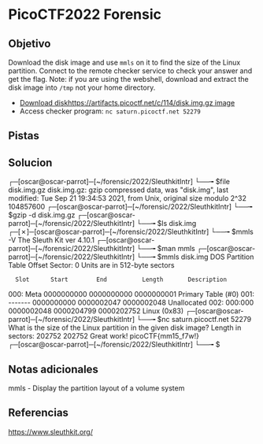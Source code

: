 # PicoCTF2022 Forensic
## Objetivo
Download the disk image and use `mmls` on it to find the size of the Linux partition. Connect to the remote checker service to check your answer and get the flag. Note: if you are using the webshell, download and extract the disk image into `/tmp` not your home directory.

-   [Download diskhttps://artifacts.picoctf.net/c/114/disk.img.gz image](https://artifacts.picoctf.net/c/114/disk.img.gz)
-   Access checker program: `nc saturn.picoctf.net 52279`

## Pistas
## Solucion
┌─[oscar@oscar-parrot]─[~/forensic/2022/SleuthkitIntr]
└──╼ $file disk.img.gz 
disk.img.gz: gzip compressed data, was "disk.img", last modified: Tue Sep 21 19:34:53 2021, from Unix, original size modulo 2^32 104857600
┌─[oscar@oscar-parrot]─[~/forensic/2022/SleuthkitIntr]
└──╼ $gzip -d disk.img.gz 
┌─[oscar@oscar-parrot]─[~/forensic/2022/SleuthkitIntr]
└──╼ $ls
disk.img
┌─[✗]─[oscar@oscar-parrot]─[~/forensic/2022/SleuthkitIntr]
└──╼ $mmls -V
The Sleuth Kit ver 4.10.1
┌─[oscar@oscar-parrot]─[~/forensic/2022/SleuthkitIntr]
└──╼ $man mmls 
┌─[oscar@oscar-parrot]─[~/forensic/2022/SleuthkitIntr]
└──╼ $mmls disk.img 
DOS Partition Table
Offset Sector: 0
Units are in 512-byte sectors

      Slot      Start        End          Length       Description
000:  Meta      0000000000   0000000000   0000000001   Primary Table (#0)
001:  -------   0000000000   0000002047   0000002048   Unallocated
002:  000:000   0000002048   0000204799   0000202752   Linux (0x83)
┌─[oscar@oscar-parrot]─[~/forensic/2022/SleuthkitIntr]
└──╼ $nc saturn.picoctf.net 52279
What is the size of the Linux partition in the given disk image?
Length in sectors: 202752
202752
Great work!
picoCTF{mm15_f7w!}
┌─[oscar@oscar-parrot]─[~/forensic/2022/SleuthkitIntr]
└──╼ $



## Notas adicionales

mmls  - Display the partition layout of a volume system 

## Referencias
https://www.sleuthkit.org/

